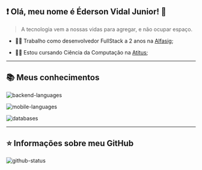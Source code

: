 ## ❗ Olá, meu nome é <strong>Éderson Vidal Junior!</strong> 👋

> A tecnologia vem a nossas vidas para agregar, e não ocupar espaço. 

* 👨‍💻 Trabalho como desenvolvedor FullStack a 2 anos na [Alfasig](https://alfasig.com.br/);

* 👨‍🎓 Estou cursando Ciência da Computação na [Atitus](https://www.atitus.edu.br/);

----

##  📚 Meus conhecimentos
![backend-languages](https://devicons.dev.br/icons?icon=Python,Java&theme=dark)

![mobile-languages](https://devicons.dev.br/icons?icon=Flutter,React&theme=dark)

![databases](https://devicons.dev.br/icons?icon=PostgreSQL,SQLite&theme=dark)

---

## ⭐ Informações sobre meu GitHub
![github-status](https://github-readme-stats.vercel.app/api?username=dunkode&show_icons=true&theme=dark)
